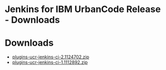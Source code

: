 
Jenkins for IBM UrbanCode Release - Downloads
=============================================

# Downloads

- [plugins-ucr-jenkins-ci-2.1124702.zip](https://raw.githubusercontent.com/UrbanCode/IBM-UCR-PLUGINS/main/files/ucr-jenkins-ci/plugins-ucr-jenkins-ci-2.1124702.zip)
- [plugins-ucr-jenkins-ci-1.1112892.zip](https://raw.githubusercontent.com/UrbanCode/IBM-UCR-PLUGINS/main/files/ucr-jenkins-ci/plugins-ucr-jenkins-ci-1.1112892.zip)
